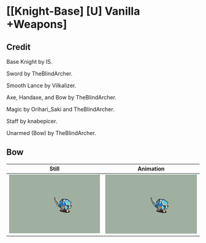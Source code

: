 # [\[Knight-Base\] \[U\] Vanilla +Weapons]

## Credit

Base Knight by IS.

Sword by TheBlindArcher.

Smooth Lance by Vilkalizer.

Axe, Handaxe, and Bow by TheBlindArcher.

Magic by Orihari_Saki and TheBlindArcher.

Staff by knabepicer.

Unarmed (Bow) by TheBlindArcher.
	
## Bow

| Still | Animation |
| :---: | :-------: |
| ![Bow still](./Bow_000.png) | ![Bow animation](./Bow.gif) |
